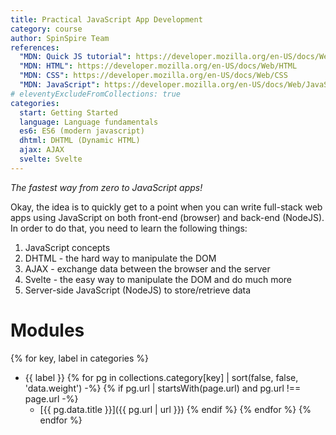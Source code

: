 ```yaml
---
title: Practical JavaScript App Development
category: course
author: SpinSpire Team
references:
  "MDN: Quick JS tutorial": https://developer.mozilla.org/en-US/docs/Web/JavaScript/A_re-introduction_to_JavaScript
  "MDN: HTML": https://developer.mozilla.org/en-US/docs/Web/HTML
  "MDN: CSS": https://developer.mozilla.org/en-US/docs/Web/CSS
  "MDN: JavaScript": https://developer.mozilla.org/en-US/docs/Web/JavaScript
# eleventyExcludeFromCollections: true
categories:
  start: Getting Started
  language: Language fundamentals
  es6: ES6 (modern javascript)
  dhtml: DHTML (Dynamic HTML)
  ajax: AJAX
  svelte: Svelte
---
```


*The fastest way from zero to JavaScript apps!*

Okay, the idea is to quickly get to a point when you can write full-stack web apps using JavaScript on both front-end (browser) and back-end (NodeJS). In order to do that, you need to learn the following things:

1. JavaScript concepts
2. DHTML - the hard way to manipulate the DOM
3. AJAX - exchange data between the browser and the server
4. Svelte - the easy way to manipulate the DOM and do much more
5. Server-side JavaScript (NodeJS) to store/retrieve data

# Modules

{% for key, label in categories %}
- {{ label }}
  {% for pg in collections.category[key] | sort(false, false, 'data.weight') -%}
  {% if pg.url | startsWith(page.url) and pg.url !== page.url -%}
  - [{{ pg.data.title }}]({{ pg.url | url }})
  {% endif %}
  {% endfor %}
{% endfor %}